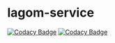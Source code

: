 # lagom-service
[![Codacy Badge](https://api.codacy.com/project/badge/Grade/a4a0d25330e044dfaac8135986bb2ae6)](https://www.codacy.com?utm_source=github.com&amp;utm_medium=referral&amp;utm_content=keyskull/lagom-service&amp;utm_campaign=Badge_Grade)
[![Codacy Badge](https://api.codacy.com/project/badge/Coverage/a4a0d25330e044dfaac8135986bb2ae6)](https://www.codacy.com?utm_source=github.com&utm_medium=referral&utm_content=keyskull/lagom-service&utm_campaign=Badge_Coverage)
 
 
 
